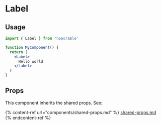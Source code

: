 # Label

## Usage

```jsx
import { Label } from 'honorable'

function MyComponent() {
  return (
    <Label>
      Hello world
    </Label>
  )
}
```

## Props

This component inherits the shared props. See:

{% content-ref url="components/shared-props.md" %}
[shared-props.md](components/shared-props.md)
{% endcontent-ref %}

